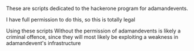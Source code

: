 These are scripts dedicated to the hackerone program for adamandevents.

I have full permission to do this, so this is totally legal

Using these scripts Without the permission of adamandevents is likely a criminal offence, since they will most likely be exploiting a weakness in adamandevent's infrastructure